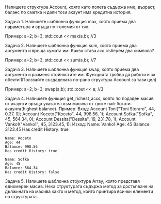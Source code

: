 Напишете структура Account, която като полета съдържа име, възраст, баланс по сметка и дали този акаунт има кредитна история.

Задача 1.
Напишете шаблонна функция max, която приема два параметъра и връща по-големия от тях.

Пример: а=2; b=3; std::cout << max(a,b); //3

Задача 2.
Напишете шаблонна функция sum, която приема два аргумента и връща сумата им. Kакво става ако съберем два символа?

Пример: а=2; b=3; std::cout << sum(a,b); //7

Задача 3.
Напишете шаблонна функция swap, която приема два аргумента и разменя стойностите им. Функцията трябва да работи и за обекти!(Ползвайте 
създадената по-рано структура Account за тази цел)

Пример: а=2; b=3; swap(a,b); std::cout << a; //3

Задача 4.
Напишете функция get_richest_accs, която по подаден масив от акаунти връща указател към масива от трите най-богати акаунта(highest balance).
Пример:
Вход: 
    Account Toni("Toni Storaro", 44, 0.37, 0);
    Account Koceto("Koceto", 44, 998.56, 1);
    Account Sofka("Sofka", 45, 564.34, 0);
    Account Dessita("Dessita", 19, 231.78, 1);
    Account Vanko1("Vanko1", 45, 3123.45, 1);
Изход: 
	Name: Vanko1
	Age: 45
	Balance: 3123.45
	Has credit History: true

	Name: Koceto
	Age: 44
	Balance: 998.56
	Has credit History: true

	Name: Sofka
	Age: 45
	Balance: 564.34
	Has credit History: false

Задача 5.
Напишете шаблонна структура Array, която представя едномерен масив. Нека структурата съдържа метод за достъпване на дължината на масива както и метод,
който принтира всички елементи на структурата.

